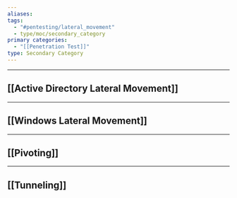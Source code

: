 ```yaml
---
aliases:
tags:
  - "#pentesting/lateral_movement"
  - type/moc/secondary_category
primary categories:
  - "[[Penetration Test]]"
type: Secondary Category
---
```


***

## [[Active Directory Lateral Movement]]


***

## [[Windows Lateral Movement]]


***

## [[Pivoting]]


***

## [[Tunneling]]